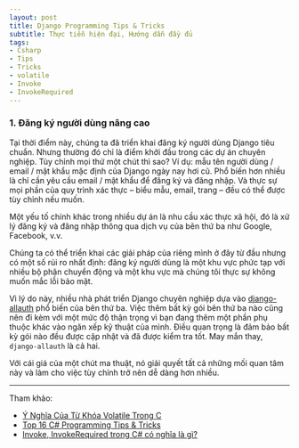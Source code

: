 ```yaml
---
layout: post
title: Django Programming Tips & Tricks
subtitle: Thực tiễn hiện đại, Hướng dẫn đầy đủ
tags:
- Csharp
- Tips
- Tricks
- volatile
- Invoke
- InvokeRequired
---
```


### 1. Đăng ký người dùng nâng cao
Tại thời điểm này, chúng ta đã triển khai đăng ký người dùng Django tiêu chuẩn. Nhưng thường đó chỉ là điểm khởi đầu trong các dự án chuyên nghiệp. Tùy chỉnh mọi thứ một chút thì sao? Ví dụ: mẫu tên người dùng / email / mật khẩu mặc định của Django ngày nay hơi cũ. Phổ biến hơn nhiều là chỉ cần yêu cầu email / mật khẩu để đăng ký và đăng nhập. Và thực sự mọi phần của quy trình xác thực – biểu mẫu, email, trang – đều có thể được tùy chỉnh nếu muốn.

Một yếu tố chính khác trong nhiều dự án là nhu cầu xác thực xã hội, đó là xử lý đăng ký và đăng nhập thông qua dịch vụ của bên thứ ba như Google, Facebook, v.v.

Chúng ta có thể triển khai các giải pháp của riêng mình ở đây từ đầu nhưng có một số rủi ro nhất định: đăng ký người dùng là một khu vực phức tạp với nhiều bộ phận chuyển động và một khu vực mà chúng tôi thực sự không muốn mắc lỗi bảo mật.

Vì lý do này, nhiều nhà phát triển Django chuyên nghiệp dựa vào [django-allauth](https://github.com/pennersr/django-allauth) phổ biến của bên thứ ba. Việc thêm bất kỳ gói bên thứ ba nào cũng nên đi kèm với một mức độ thận trọng vì bạn đang thêm một phần phụ thuộc khác vào ngăn xếp kỹ thuật của mình. Điều quan trọng là đảm bảo bất kỳ gói nào đều được cập nhật và đã được kiểm tra tốt. May mắn thay, `django-allauth` là cả hai.

Với cái giá của một chút ma thuật, nó giải quyết tất cả những mối quan tâm này và làm cho việc tùy chỉnh trở nên dễ dàng hơn nhiều.


-----
Tham khảo:
- [Ý Nghĩa Của Từ Khóa Volatile Trong C](https://ktmt.github.io/blog/2013/05/09/y-nghia-cua-tu-khoa-volatile-trong-c/)
- [Top 16 C# Programming Tips & Tricks](https://www.vn.freelancer.com/community/articles/top-16-c-programming-tips-tricks)
- [Invoke, InvokeRequired trong C# có nghĩa là gì?](http://diendan.congdongcviet.com/threads/t52293::invoke-invokerequired-trong-csharp-co-nghia-la-gi.cpp)
